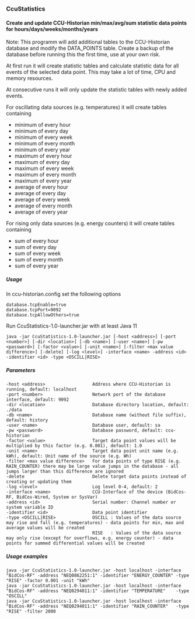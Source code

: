 ### CcuStatistics

#### Create and update CCU-Historian min/max/avg/sum statistic data points for hours/days/weeks/months/years

Note: This programm will add additional tables to the CCU-Historian database and modify the DATA_POINTS table. Create a backup of the database before running this the first time, use at your own risk.

At first run it will create statistic tables and calculate statistic data for all events of the selected data point. This may take a lot of time, CPU and memory resources.

At consecutive runs it will only update the statistic tables with newly added events.

For oscillating data sources (e.g. temperatures) it will create tables containing
* minimum of every hour
* minimum of every day
* minimum of every week
* minimum of every month
* minimum of every year
* maximum of every hour
* maximum of every day
* maximum of every week
* maximum of every month
* maximum of every year
* average of every hour
* average of every day
* average of every week
* average of every month
* average of every year

For rising only data sources (e.g. energy counters) it will create tables containing
* sum of every hour
* sum of every day
* sum of every week
* sum of every month
* sum of every year

##### Usage

In ccu-historian.config set the following options

    database.tcpEnable=true
    database.tcpPort=9092
    database.tcpAllowOthers=true

Run CcuStatistics-1.0-launcher.jar with at least Java 11

    java -jar CcuStatistics-1.0-launcher.jar [-host <address>] [-port <number>] [-dir <location>] [-db <name>] [-user <name>] [-pw <password>] [-factor <value>] [-unit <name>] [-filter <max value difference>] [-delete] [-log <level>] -interface <name> -address <id> -identifier <id> -type <OSCILL|RISE>

##### Parameters

    -host <address>                  Address where CCU-Historian is running, default: localhost
    -port <number>                   Network port of the database interface, default: 9092
    -dir <location>                  Database directory location, default: ./data
    -db <name>                       Database name (without file suffix), default: history
    -user <name>                     Database user, default: sa
    -pw <password>                   Database password, default: ccu-historian
    -factor <value>                  Target data point values will be multiplied by this factor (e.g. 0.001), default: 1.0
    -unit <name>                     Target data point unit name (e.g. kWh), default: Unit name of the source (e.g. Wh)
    -filter <max value difference>   For data points of type RISE (e.g. RAIN_COUNTER) there may be large value jumps in the database - all jumps larger than this difference are ignored
    -delete                          Delete target data points instead of creating or updating them
    -log <level>                     Log level 0-4, default: 2
    -interface <name>                CCU-Interface of the device (BidCos-RF, BidCos-Wired, System or SysVar)
    -address <id>                    Serial number: Channel number or system variable ID
    -identifier <id>                 Data point identifier
    -type <OSCILL|RISE>              OSCILL : Values of the data source may rise and fall (e.g. temperatures) - data points for min, max and average values will be created
                                     RISE   : Values of the data source may only rise (except for overflows, e.g. energy counter) - data points for summed differential values will be created

##### Usage examples

    java -jar CcuStatistics-1.0-launcher.jar -host localhost -interface "BidCos-RF" -address "NEQ0862251:1" -identifier "ENERGY_COUNTER" -type "RISE" -factor 0.001 -unit "kWh"
    java -jar CcuStatistics-1.0-launcher.jar -host localhost -interface "BidCos-RF" -address "NEQ0294011:1" -identifier "TEMPERATURE"    -type "OSCILL"
    java -jar CcuStatistics-1.0-launcher.jar -host localhost -interface "BidCos-RF" -address "NEQ0294011:1" -identifier "RAIN_COUNTER"   -type "RISE" -filter 2000
